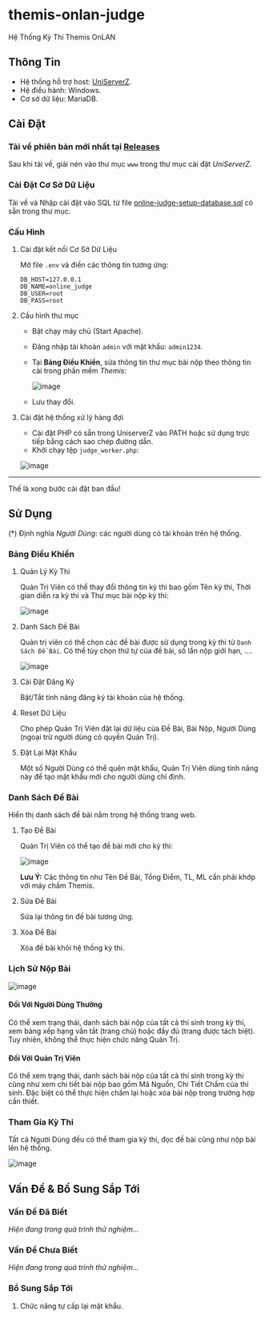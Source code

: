 # themis-onlan-judge

Hệ Thống Kỳ Thi Themis OnLAN

## Thông Tin

- Hệ thống hỗ trợ host: [UniServerZ](https://www.uniformserver.com/).
- Hệ điều hành: Windows.
- Cơ sở dữ liệu: MariaDB.

## Cài Đặt

### Tải về phiên bản mới nhất tại [Releases](https://github.com/duongnotnhan/themis-onlan-judge/releases)

Sau khi tải về, giải nén vào thư mục `www` trong thư mục cài đặt _UniServerZ_.

### Cài Đặt Cơ Sở Dữ Liệu

Tải về và Nhập cài đặt vào SQL từ file [online-judge-setup-database.sql](https://github.com/duongnotnhan/themis-onlan-judge/blob/main/online-judge-setup-database.sql) có sẵn trong thư mục.

### Cấu Hình

1. Cài đặt kết nối Cơ Sở Dữ Liệu

   Mở file `.env` và điền các thông tin tương ứng:

   ```env
   DB_HOST=127.0.0.1
   DB_NAME=online_judge
   DB_USER=root
   DB_PASS=root
   ```

2. Cấu hình thư mục
   - Bật chạy máy chủ (Start Apache).
   - Đăng nhập tài khoản `admin` với mật khẩu: `admin1234`.
   - Tại **Bảng Điều Khiển**, sửa thông tin thư mục bài nộp theo thông tin cài trong phần mềm _Themis_:

     ![image](https://github.com/user-attachments/assets/d0eb67d8-0d00-48aa-9823-1b72a12f34fb)
   - Lưu thay đổi.

3. Cài đặt hệ thống xử lý hàng đợi
   - Cài đặt PHP có sẵn trong UniserverZ vào PATH hoặc sử dụng trực tiếp bằng cách sao chép đường dẫn.
   - Khởi chạy tệp `judge_worker.php`:

   ![image](https://i.postimg.cc/Hsb7817F/Screenshot-2025-04-01-201644.png)

----
Thế là xong bước cài đặt ban đầu!

## Sử Dụng

(*) Định nghĩa _Người Dùng_: các người dùng có tài khoản trên hệ thống.

### Bảng Điều Khiển

1. Quản Lý Kỳ Thi

   Quản Trị Viên có thể thay đổi thông tin kỳ thi bao gồm Tên kỳ thi, Thời gian diễn ra kỳ thi và Thư mục bài nộp kỳ thi:

   ![image](https://github.com/user-attachments/assets/e80ad8cf-3982-4dd1-bee7-ada575dba90d)
2. Danh Sách Đề Bài

   Quản trị viên có thể chọn các đề bài được sử dụng trong kỳ thi từ `Danh Sách Đề Bài`. Có thể tùy chọn thứ tự của đề bài, số lần nộp giới hạn, ....

   ![image](https://i.postimg.cc/7L9p48Wr/Screenshot-2025-04-03-134258.png)
3. Cài Đặt Đăng Ký

   Bật/Tắt tính năng đăng ký tài khoản của hệ thống.
4. Reset Dữ Liệu

   Cho phép Quản Trị Viên đặt lại dữ liệu của Đề Bài, Bài Nộp, Người Dùng (ngoại trừ người dùng có quyền Quản Trị).
5. Đặt Lại Mật Khẩu

   Một số Người Dùng có thể quên mật khẩu, Quản Trị Viên dùng tính năng này để tạo mật khẩu mới cho người dùng chỉ định.

### Danh Sách Đề Bài

Hiển thị danh sách đề bài nằm trong hệ thống trang web.

1. Tạo Đề Bài

    Quản Trị Viên có thể tạo đề bài mới cho kỳ thi:

    ![image](https://github.com/user-attachments/assets/24b63683-db44-4020-ae98-2bf1f61c96b7)

   **Lưu Ý:** Các thông tin như Tên Đề Bài, Tổng Điểm, TL, ML cần phải khớp với máy chấm Themis.
3. Sửa Đề Bài

    Sửa lại thông tin đề bài tương ứng.
4. Xóa Đề Bài

    Xóa đề bài khỏi hệ thống kỳ thi.

### Lịch Sử Nộp Bài

![image](https://i.postimg.cc/VzV010cT/screenshot-3.png)

#### Đối Với Người Dùng Thường

Có thể xem trạng thái, danh sách bài nộp của tất cả thí sinh trong kỳ thi, xem bảng xếp hạng vắn tắt (trang chủ) hoặc đầy đủ (trang được tách biệt). Tuy nhiên, không thể thực hiện chức năng Quản Trị.

#### Đối Với Quản Trị Viên

Có thể xem trạng thái, danh sách bài nộp của tất cả thí sinh trong kỳ thi cũng như xem chi tiết bài nộp bao gồm Mã Nguồn, Chi Tiết Chấm của thí sinh. Đặc biệt có thể thực hiện chấm lại hoặc xóa bài nộp trong trường hợp cần thiết.

### Tham Gia Kỳ Thi

Tất cả Người Dùng đều có thể tham gia kỳ thi, đọc đề bài cũng như nộp bài lên hệ thống.

![image](https://i.postimg.cc/sjpMpnZd/Screenshot-2025-04-03-134027.png)

## Vấn Đề & Bổ Sung Sắp Tới

### Vấn Đề Đã Biết

_Hiện đang trong quá trình thử nghiệm..._

### Vấn Đề Chưa Biết

_Hiện đang trong quá trình thử nghiệm..._

### Bổ Sung Sắp Tới

1. Chức năng tự cấp lại mật khẩu.
